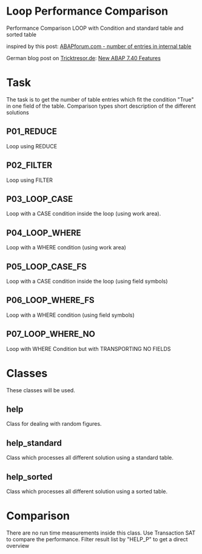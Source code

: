 # Loop Performance Comparison
Performance Comparison LOOP with Condition and standard table and sorted table

inspired by this post: [ABAPforum.com - number of entries in internal table](https://www.abapforum.com/forum/viewtopic.php?f=1&t=21900&p=82019)

German blog post on [Tricktresor.de](https://tricktresor.de): [New ABAP 7.40 Features](https://www.tricktresor.de/blog/abap-740-features-unter-der-lupe/)

# Task
The task is to get the number of table entries which fit the condition "True" in one field of the table.
Comparison types
short description of the different solutions

## P01_REDUCE        
Loop using REDUCE

## P02_FILTER
Loop using FILTER

## P03_LOOP_CASE
Loop with a CASE condition inside the loop (using work area).

## P04_LOOP_WHERE
Loop with a WHERE condition (using work area)

## P05_LOOP_CASE_FS
Loop with a CASE condition inside the loop (using field symbols)

## P06_LOOP_WHERE_FS
Loop with a WHERE condition (using field symbols)

## P07_LOOP_WHERE_NO
Loop with WHERE Condition but with TRANSPORTING NO FIELDS

# Classes
These classes will be used.

## help
Class for dealing with random figures.

## help_standard
Class which processes all different solution using a standard table.

## help_sorted
Class which processes all different solution using a sorted table.

# Comparison
There are no run time measurements inside this class. 
Use Transaction SAT to compare the performance.
Filter result list by "HELP_P" to get a direct overview
